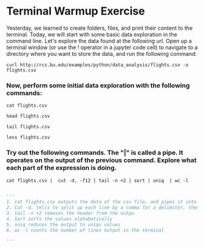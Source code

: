 
# Terminal Warmup Exercise

Yesterday, we learned to create folders, files, and print their content to the terminal.  Today, we will start with some basic data exploration in the command line. Let's explore the data found at the following url.  Open up a terminal window (or use the ! operator in a jupyter code cell) to navigate to a directory where you want to store the data, and run the following command:


```
curl http://rcs.bu.edu/examples/python/data_analysis/flights.csv -o flights.csv
```

### Now, perform some initial data exploration with the following commands:

    cat flights.csv

    head flights.csv

    tail flights.csv

    less flights.csv

### Try out the following commands.  The "|" is called a pipe.  It operates on the output of the previous command.  Explore what each part of the expression is doing.

    cat flights.csv |  cut -d, -f12 | tail -n +2 | sort | uniq  | wc -l 


```python

'''
1. cat flights.csv outputs the data of the csv file, and pipes it into the next command
2. Cut -d, tells to split up each line by a comma for a delimiter, then output the 12th column
3. tail -n +2 removes the header from the outpu
4. Sort sorts the values alphabetically
5. uniq reduces the output to uniqu values
6. wc -l counts the number of lines output in the terminal

'''

```

